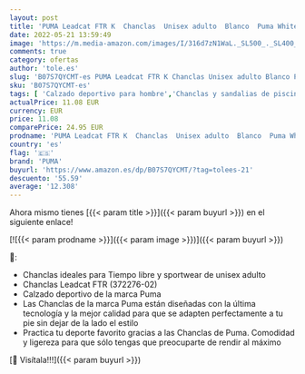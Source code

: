 ```yaml
---
layout: post
title: 'PUMA Leadcat FTR K  Chanclas  Unisex adulto  Blanco  Puma White/Puma Team Gold/Puma Black   49.5 EU'
date: 2022-05-21 13:59:49
image: 'https://m.media-amazon.com/images/I/316d7zN1WaL._SL500_._SL400_.jpg'
comments: true
category: ofertas
author: 'tole.es'
slug: 'B07S7QYCMT-es PUMA Leadcat FTR K Chanclas Unisex adulto Blanco Puma...'
sku: 'B07S7QYCMT-es'
tags: [ 'Calzado deportivo para hombre','Chanclas y sandalias de piscina para hombre','Zapatillas y calzado deportivo para hombre','Zapatos','Zapatos para hombre','Zapatos y complementos','chanclas','puma','🇪🇸', ]
actualPrice: 11.08 EUR
currency: EUR
price: 11.08
comparePrice: 24.95 EUR
prodname: 'PUMA Leadcat FTR K  Chanclas  Unisex adulto  Blanco  Puma White/Puma Team Gold/Puma Black   49.5 EU'
country: 'es'
flag: '🇪🇸'
brand: 'PUMA'
buyurl: 'https://www.amazon.es/dp/B07S7QYCMT/?tag=tolees-21'
descuento: '55.59'
average: '12.308'
---
```


Ahora mismo tienes [{{< param title >}}]({{< param buyurl >}}) en el siguiente enlace!

[![{{< param prodname >}}]({{< param image >}})]({{< param buyurl >}})

🔎:

- Chanclas ideales para Tiempo libre y sportwear de unisex adulto
- Chanclas Leadcat FTR (372276-02)
- Calzado deportivo de la marca Puma
- Las Chanclas de la marca Puma están diseñadas con la última tecnología y la mejor calidad para que se adapten perfectamente a tu pie sin dejar de la lado el estilo
- Practica tu deporte favorito gracias a las Chanclas de Puma. Comodidad y ligereza para que sólo tengas que preocuparte de rendir al máximo

[🛒 Visítala!!!]({{< param buyurl >}})
